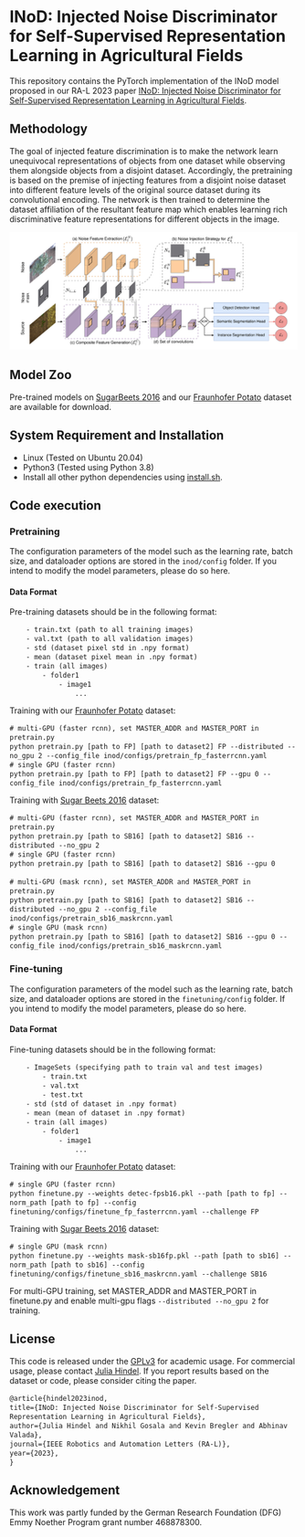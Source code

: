 # INoD: Injected Noise Discriminator for Self-Supervised Representation Learning in Agricultural Fields

This repository contains the PyTorch implementation of the INoD model proposed in our RA-L 2023 paper [INoD: Injected Noise Discriminator for Self-Supervised Representation Learning in Agricultural Fields](https://ieeexplore.ieee.org/document/10202201).


## Methodology

The goal of injected feature discrimination is to make the network learn unequivocal representations of objects from one dataset while observing them alongside objects from a disjoint dataset. Accordingly, the pretraining is based on the premise of injecting features from a disjoint noise dataset into different feature levels of the original source dataset during its convolutional encoding. The network is then trained to determine the dataset affiliation of the resultant feature map which enables learning rich discriminative feature representations for different objects in the image.

![INoD](static/noisenet_architecture_website.png)

## Model Zoo
Pre-trained models on [SugarBeets 2016](http://inod.cs.uni-freiburg.de/dataset/mask-sb16cp22.pkl) and our [Fraunhofer Potato](http://inod.cs.uni-freiburg.de/dataset/detec-cp22sb16.pkl) dataset  are available for download.

## System Requirement and Installation
- Linux (Tested on Ubuntu 20.04)
- Python3 (Tested using Python 3.8)
- Install all other python dependencies using [install.sh](./install.sh).

## Code execution
### Pretraining 
The configuration parameters of the model such as the learning rate, batch size, and dataloader options are stored in the ```inod/config``` folder. If you intend to modify the model parameters, please do so here.

#### Data Format

Pre-training datasets should be in the following format:
``` 
    - train.txt (path to all training images)
    - val.txt (path to all validation images)
    - std (dataset pixel std in .npy format)
    - mean (dataset pixel mean in .npy format)
    - train (all images)
        - folder1 
            - image1
                ...
```
Training with our [Fraunhofer Potato](http://inod.cs.uni-freiburg.de/?#dataset) dataset:

```
# multi-GPU (faster rcnn), set MASTER_ADDR and MASTER_PORT in pretrain.py
python pretrain.py [path to FP] [path to dataset2] FP --distributed --no_gpu 2 --config_file inod/configs/pretrain_fp_fasterrcnn.yaml 
# single GPU (faster rcnn)
python pretrain.py [path to FP] [path to dataset2] FP --gpu 0 --config_file inod/configs/pretrain_fp_fasterrcnn.yaml 
```

Training with [Sugar Beets 2016](https://www.ipb.uni-bonn.de/data/sugarbeets2016/) dataset:

```
# multi-GPU (faster rcnn), set MASTER_ADDR and MASTER_PORT in pretrain.py
python pretrain.py [path to SB16] [path to dataset2] SB16 --distributed --no_gpu 2
# single GPU (faster rcnn)
python pretrain.py [path to SB16] [path to dataset2] SB16 --gpu 0 

# multi-GPU (mask rcnn), set MASTER_ADDR and MASTER_PORT in pretrain.py
python pretrain.py [path to SB16] [path to dataset2] SB16 --distributed --no_gpu 2 --config_file inod/configs/pretrain_sb16_maskrcnn.yaml
# single GPU (mask rcnn)
python pretrain.py [path to SB16] [path to dataset2] SB16 --gpu 0 --config_file inod/configs/pretrain_sb16_maskrcnn.yaml 
```

### Fine-tuning
The configuration parameters of the model such as the learning rate, batch size, and dataloader options are stored in the ```finetuning/config``` folder. If you intend to modify the model parameters, please do so here.

#### Data Format

Fine-tuning datasets should be in the following format:
``` 
    - ImageSets (specifying path to train val and test images)
        - train.txt
        - val.txt
        - test.txt
    - std (std of dataset in .npy format)
    - mean (mean of dataset in .npy format)
    - train (all images)
        - folder1 
            - image1
                ...
```
Training with our [Fraunhofer Potato](http://inod.cs.uni-freiburg.de/?#dataset) dataset:

```
# single GPU (faster rcnn)
python finetune.py --weights detec-fpsb16.pkl --path [path to fp] --norm_path [path to fp] --config finetuning/configs/finetune_fp_fasterrcnn.yaml --challenge FP
```

Training with [Sugar Beets 2016](https://www.ipb.uni-bonn.de/data/sugarbeets2016/) dataset:

```
# single GPU (mask rcnn)
python finetune.py --weights mask-sb16fp.pkl --path [path to sb16] --norm_path [path to sb16] --config finetuning/configs/finetune_sb16_maskrcnn.yaml --challenge SB16
```

For multi-GPU training, set MASTER_ADDR and MASTER_PORT in finetune.py and enable multi-gpu flags ```--distributed --no_gpu 2``` for training.


## License
This code is released under the [GPLv3](https://www.gnu.org/licenses/gpl-3.0.en.html) for academic usage. For commercial usage, please contact [Julia Hindel](https://rl.uni-freiburg.de/people/hindel). If you report results based on the dataset or code, please consider citing the paper. 

```@article{hindel2023inod,
@article{hindel2023inod,
title={INoD: Injected Noise Discriminator for Self-Supervised Representation Learning in Agricultural Fields},
author={Julia Hindel and Nikhil Gosala and Kevin Bregler and Abhinav Valada},
journal={IEEE Robotics and Automation Letters (RA-L)},
year={2023},
}
```


## Acknowledgement
This work was partly funded by the German Research Foundation (DFG) Emmy Noether Program grant number 468878300.
